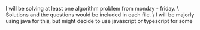 I will be solving at least one algorithm problem from monday - friday. \ 
Solutions and the questions would be included in each file. \ 
I will be majorly using java for this, but might decide to use javascript or typescript for some